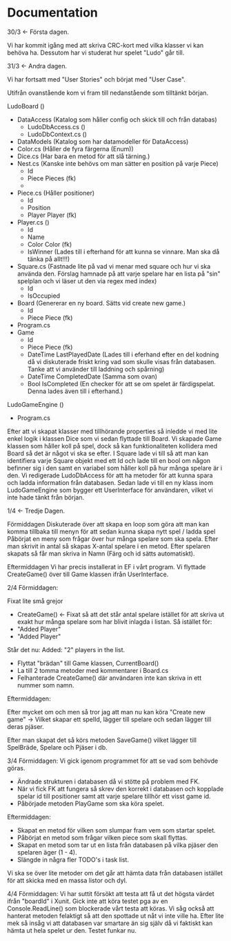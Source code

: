 # Documentation

30/3 <- Första dagen.

Vi har kommit igång med att skriva CRC-kort med vilka klasser vi kan behöva ha. Dessutom har vi studerat hur spelet "Ludo" går till. 

31/3 <- Andra dagen.

Vi har fortsatt med "User Stories" och börjat med "User Case".

Utifrån ovanstående kom vi fram till nedanstående som tilltänkt början.

LudoBoard ()
* DataAccess (Katalog som håller config och skick till och från databas)
  * LudoDbAccess.cs ()
  * LudoDbContext.cs ()
*  DataModels (Katalog som har datamodeller för DataAccess)
  * Color.cs (Håller de fyra färgerna (Enum))
  * Dice.cs (Har bara en metod för att slå tärning.)
  * Nest.cs (Kanske inte behövs om man sätter en position på varje Piece)
    * Id
    * Piece Pieces (fk)
    * 
  * Piece.cs (Håller positioner)
    * Id
    * Position
    * Player Player (fk)
  * Player.cs ()
    * Id
    * Name
    * Color Color (fk)
    * IsWinner (Lades till i efterhand för att kunna se vinnare. Man ska då tänka på allt!!!)
  * Square.cs (Fastnade lite på vad vi menar med square och hur vi ska använda den. Förslag hamnade på att varje spelare har en lista på "sin" spelplan och vi läser ut den via       regex med index)
    *  Id
    *  IsOccupied
  * Board (Genererar en ny board. Sätts vid create new game.)
    * Id
    * Piece Piece (fk) 
  * Program.cs 
  * Game
    * Id
    * Piece Piece (fk)
    * DateTime LastPlayedDate (Lades till i eferhand efter en del kodning då vi diskuterade friskt kring vad som skulle visas från databasen. Tanke att vi använder till laddning och spårning) 
    * DateTime CompletedDate (Samma som ovan)
    * Bool IsCompleted (En checker för att se om spelet är färdigspelat. Denna lades även till i efterhand.)

LudoGameEngine () 
  * Program.cs


Efter att vi skapat klasser med tillhörande properties så inledde vi med lite enkel logik i klassen Dice som vi sedan flyttade till Board.
Vi skapade Game klassen som håller koll på spel, dock så kan funktionaliteten kollidera med Board så det är något vi ska se efter.
I Square lade vi till så att man kan identifiera varje Square objekt med ett Id och lade till en bool om någon befinner sig i den samt en variabel som håller koll på hur många spelare är i den.
Vi redigerade LudoDbAccess för att ha metoder för att kunna spara och ladda information från databasen.
Sedan lade vi till en ny klass inom LudoGameEngine som bygger ett UserInterface för användaren, vilket vi inte hade tänkt från början.


1/4 <- Tredje Dagen.

Förmiddagen
Diskuterade över att skapa en loop som göra att man kan komma tillbaka till menyn för att sedan kunna skapa nytt spel / ladda spel
Påbörjat en meny som frågar över hur många spelare som ska spela. Efter man skrivit in antal så skapas X-antal spelare i en metod.
Efter spelaren skapats så får man skriva in Namn (Färg och id sätts automatiskt).

Eftermiddagen
Vi har precis installerat in EF i vårt program. Vi flyttade CreateGame() över till Game klassen ifrån UserInterface. 



2/4
Förmiddagen:

Fixat lite små grejor
- CreateGame() <- Fixat så att det står antal spelare istället för att skriva ut exakt hur många spelare som har blivit inlagda i listan.
Så istället för:
- "Added Player"
- "Added Player"

Står det nu:
Added: "2" players in the list. 

- Flyttat "brädan" till Game klassen, CurrentBoard()
- La till 2 tomma metoder med kommentarer i Board.cs
- Felhanterade CreateGame() där användaren inte kan skriva in ett nummer som namn. 

Eftermiddagen:

Efter mycket om och men så tror jag att man nu kan köra "Create new game" -> Vilket skapar ett spelId,
lägger till spelare och sedan lägger till deras pjäser.

Efter man skapat det så körs metoden SaveGame() vilket lägger till SpelBräde, Spelare och Pjäser i db.

3/4
Förmiddagen:
Vi gick igenom programmet för att se vad som behövde göras.
- Ändrade strukturen i databasen då vi stötte på problem med FK.
- När vi fick FK att fungera så skrev den korrekt i databasen och kopplade spelar id till positioner samt att varje spelare tillhör ett visst game id.
- Påbörjade metoden PlayGame som ska köra spelet.

Eftermiddagen:
- Skapat en metod för vilken som slumpar fram vem som startar spelet.
- Påbörjat en metod som frågar vilken piece som skall flyttas.
- Skapat en metod som tar ut en lista från databasen på vilka pjäser den spelaren äger (1 - 4).
- Slängde in några fler TODO's i task list.

Vi ska se över lite metoder om det går att hämta data från databasen istället för att skicka med en massa listor och dyl.


4/4
Förmiddagen:
Vi har suttit försökt att testa att få ut det högsta värdet ifrån "boardId" i Xunit. 
Gick inte att köra testet pga av en Console.ReadLine() som blockerade vårt testa att köras.
Vi såg också att hanterat metoden felaktigt så att den spottade ut nåt vi inte ville ha. 
Efter lite mek så insåg vi att databasen var smartare än sig själv då vi faktiskt kan hämta ut hela spelet ur den.
Testet funkar nu.

